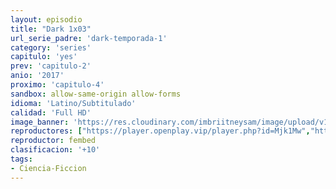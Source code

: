 ```yaml
---
layout: episodio
title: "Dark 1x03"
url_serie_padre: 'dark-temporada-1'
category: 'series'
capitulo: 'yes'
prev: 'capitulo-2'
anio: '2017'
proximo: 'capitulo-4'
sandbox: allow-same-origin allow-forms
idioma: 'Latino/Subtitulado'
calidad: 'Full HD'
image_banner: 'https://res.cloudinary.com/imbriitneysam/image/upload/v1547164649/dark-banner-min.jpg'
reproductores: ["https://player.openplay.vip/player.php?id=Mjk1Mw","https://api.cuevana3.io/stream/index.php?file=ek5lbm9xYWNrS0xYMTZLa2xNbkdvY3ZTb3BtZng4TGp6ZFpobGFMUGtOYk4yWnllWU5iVDJNWFhZR1JtazVxa2xKR1VvcVBWMGVMWWtaYWhvSkhWNTVtYWFHVnJsNWZTdDdoMWdwS3FwZEszazJTUmVKS1VvZEhUWjNHajBkVG53OWVzb3BpZjFOald6Smc9"]
reproductor: fembed
clasificacion: '+10'
tags:
- Ciencia-Ficcion
---
```












